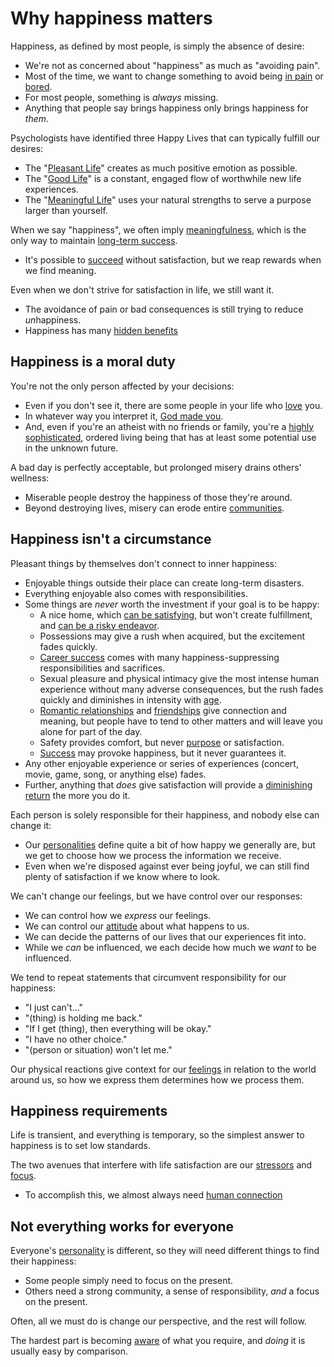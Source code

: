 
# Why happiness matters

Happiness, as defined by most people, is simply the absence of desire:

- We're not as concerned about "happiness" as much as "avoiding pain".
- Most of the time, we want to change something to avoid being [in pain](hardship.md) or [bored](mind-creativity.md).
- For most people, something is *always* missing.
- Anything that people say brings happiness only brings happiness for *them*.

Psychologists have identified three Happy Lives that can typically fulfill our desires:

- The "[Pleasant Life](mind-feelings.md)" creates as much positive emotion as possible.
- The "[Good Life](goodlife.md)" is a constant, engaged flow of worthwhile new life experiences.
- The "[Meaningful Life](meaning.md)" uses your natural strengths to serve a purpose larger than yourself.

When we say "happiness", we often imply [meaningfulness](meaning.md), which is the only way to maintain [long-term success](success-6_humility.md).

- It's possible to [succeed](success-1_why.md) without satisfaction, but we reap rewards when we find meaning.

Even when we don't strive for satisfaction in life, we still want it.

- The avoidance of pain or bad consequences is still trying to reduce *un*happiness.
- Happiness has many [hidden benefits](happiness-benefits.md)

## Happiness is a moral duty

You're not the only person affected by your decisions:

- Even if you don't see it, there are some people in your life who [love](people-love.md) you.
- In whatever way you interpret it, [God made you](religion-answers.md).
- And, even if you're an atheist with no friends or family, you're a [highly sophisticated](science.md), ordered living being that has at least some potential use in the unknown future.

A bad day is perfectly acceptable, but prolonged misery drains others' wellness:

- Miserable people destroy the happiness of those they're around.
- Beyond destroying lives, misery can erode entire [communities](groupsmember.md).

## Happiness isn't a circumstance

Pleasant things by themselves don't connect to inner happiness:

- Enjoyable things outside their place can create long-term disasters.
- Everything enjoyable also comes with responsibilities.
- Some things are *never* worth the investment if your goal is to be happy:
  - A nice home, which [can be satisfying](home-decorations.md), but won't create fulfillment, and [can be a risky endeavor](home-buysell.md).
  - Possessions may give a rush when acquired, but the excitement fades quickly.
  - [Career success](jobs-1_why.md) comes with many happiness-suppressing responsibilities and sacrifices.
  - Sexual pleasure and physical intimacy give the most intense human experience without many adverse consequences, but the rush fades quickly and diminishes in intensity with [age](hardship.md).
  - [Romantic relationships](relationships-1_why.md) and [friendships](people-4_friends.md) give connection and meaning, but people have to tend to other matters and will leave you alone for part of the day.
  - Safety provides comfort, but never [purpose](purpose.md) or satisfaction.
  - [Success](success-1_why.md) may provoke happiness, but it never guarantees it.
- Any other enjoyable experience or series of experiences (concert, movie, game, song, or anything else) fades.
- Further, anything that *does* give satisfaction will provide a [diminishing return](economics.md) the more you do it.

Each person is solely responsible for their happiness, and nobody else can change it:

- Our [personalities](personality.md) define quite a bit of how happy we generally are, but we get to choose how we process the information we receive.
- Even when we're disposed against ever being joyful, we can still find plenty of satisfaction if we know where to look.

We can't change our feelings, but we have control over our responses:

- We can control how we *express* our feelings.
- We can control our [attitude](success-2_attitude.md) about what happens to us.
- We can decide the patterns of our lives that our experiences fit into.
- While we *can* be influenced, we each decide how much we *want* to be influenced.

We tend to repeat statements that circumvent responsibility for our happiness:

- "I just can't..."
- "(thing) is holding me back."
- "If I get (thing), then everything will be okay."
- "I have no other choice."
- "(person or situation) won't let me."

Our physical reactions give context for our [feelings](mind-feelings.md) in relation to the world around us, so how we express them determines how we process them.

## Happiness requirements

Life is transient, and everything is temporary, so the simplest answer to happiness is to set low standards.

The two avenues that interfere with life satisfaction are our [stressors](happiness-stress.md) and [focus](happiness-focus.md).

- To accomplish this, we almost always need [human connection](happiness-connect.md)

## Not everything works for everyone

Everyone's [personality](personality.md) is different, so they will need different things to find their happiness:

- Some people simply need to focus on the present.
- Others need a strong community, a sense of responsibility, *and* a focus on the present.

Often, all we must do is change our perspective, and the rest will follow.

The hardest part is becoming [aware](awareness.md) of what you require, and *doing* it is usually easy by comparison.
